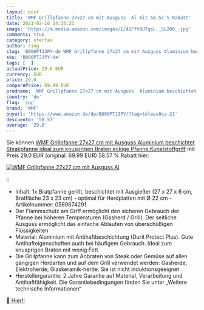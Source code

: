 ```yaml
---
layout: post
title: 'WMF Grillpfanne 27x27 cm mit Ausguss  Al mit 58.57 % Rabatt'
date: 2021-02-16 14:36:21
image: 'https://m.media-amazon.com/images/I/41FfVdUTqsL._SL200_.jpg'
comments: true
category: ofertas
author: ring
slug: 'B000PTJ3PY-de WMF Grillpfanne 27x27 cm mit Ausguss Aluminium beschichtet...'
sku: 'B000PTJ3PY-de'
tags: [  ]
actualPrice: 29.0 EUR
currency: EUR
price: 29.0
comparePrice: 69.99 EUR
prodname: 'WMF Grillpfanne 27x27 cm mit Ausguss  Aluminium beschichtet  Steakpfanne ideal zum knusprigen Braten  eckige Pfanne  Kunststoffgriff'
country: 'de'
flag: '🇩🇪'
brand: 'WMF'
buyurl: 'https://www.amazon.de/dp/B000PTJ3PY/?tag=tolees0ca-21'
descuento: '58.57'
average: '29.0'
---
```


Sie können [WMF Grillpfanne 27x27 cm mit Ausguss  Aluminium beschichtet  Steakpfanne ideal zum knusprigen Braten  eckige Pfanne  Kunststoffgriff](https://www.amazon.de/dp/B000PTJ3PY/?tag=tolees0ca-21) mit Preis 29.0 EUR (original: 69.99 EUR) 58.57 % Rabatt hier:

[![WMF Grillpfanne 27x27 cm mit Ausguss  Al](https://m.media-amazon.com/images/I/41FfVdUTqsL._SL200_.jpg)](https://www.amazon.de/dp/B000PTJ3PY/?tag=tolees0ca-21)

ℹ️:

- Inhalt: 1x Bratpfanne gerillt, beschichtet mit Ausgießer (27 x 27 x 6 cm, Bratfläche 23 x 23 cm) - optimal für Herdplatten mit Ø 22 cm - Artikelnummer: 0589674291
- Der Flammschutz am Griff ermöglicht den sicheren Gebrauch der Pfanne bei höheren Temperaturen (Gasherd / Grill). Der seitliche Ausguss ermöglicht das einfache Ablaufen von überschüßigen Flüssigkeiten
- Material: Aluminium mit Antihaftbeschichtung (Durit Protect Plus). Gute Antihafteigenschaften auch bei häufigem Gebrauch. Ideal zum knusprigen Braten mit wenig Fett
- Die Grillpfanne kann zum Anbraten von Steak oder Gemüse auf allen gängigen Herdarten und auf dem Grill verwendet werden: Gasherde, Elektroherde, Glaskeramik-herde. Sie ist nicht induktionsgeeignet
- Herstellergarantie: 2 Jahre Garantie auf Material, Verarbeitung und Antihaftfähigkeit. Die Garantiebedingungen finden Sie unter „Weitere technische Informationen“

[🛒 Hier!!](https://www.amazon.de/dp/B000PTJ3PY/?tag=tolees0ca-21)
